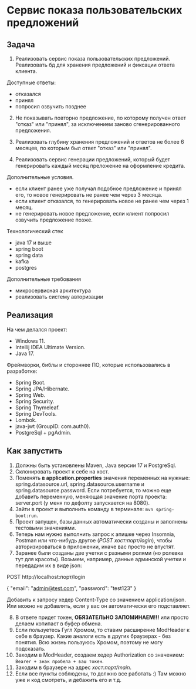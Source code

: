 # Сервис показа пользовательских предложений

## Задача

1. Реализовать сервис показа пользовательских предложений. Реализовать бд для хранения предложений и фиксации ответа клиента.

Доступные ответы:

- отказался
- принял
- попросил озвучить позднее

2. Не показывать повторно предложение, по которому получен ответ "отказ" или "принял", за исключением заново сгенерированного предложения.

3. Реализовать глубину хранения предложений и ответов не более 6 месяцев, по которым был ответ "отказ" или "принял".

4. Реализовать сервис генерации предложений, который будет генерировать каждый месяц преложение на оформление кредита.

Дополнительные условия.

- если клиент ранее уже получал подобное предложение и принял его, то новое генерировать не ранее чем через 3 месяца.
- если клиент отказался, то генерировать новое не ранее чем через 1 месяц.
- не генерировать новое предложение, если клиент попросил озвучить предложение позже.

Технологический стек

- java 17 и выше
- spring boot
- spring data
- kafka
- postgres

Дополнительные требования

- микросервисная архитектура
- реализовать систему авторизации

## Реализация

На чем делался проект:
- Windows 11.
- Intellij IDEA Ultimate Version.
- Java 17.

Фреймворки, библы и стороннее ПО, которые использовались в разработке:
- Spring Boot.
- Spring JPA/Hibernate.
- Spring Web.
- Spring Security.
- Spring Thymeleaf.
- Spring DevTools.
- Lombok.
- java-jwt (GroupID: com.auth0).
- PostgreSql + pgAdmin.

## Как запустить

1. Должны быть установлены Maven, Java версии 17 и PostgreSql. 
2. Склонировать проект к себе на хост.
3. Поменять **в application.properties** значения переменных на нужные: spring.datasource.url, spring.datasource.username и spring.datasource.password. Если потребуется, то можно еще добавить переменную, меняющая значение порта проекта: server.port (у меня по дефолту запускается на 8080).
4. Зайти в проект и выполнить команду в терминале: ``mvn spring-boot:run``.
5. Проект запущен, базы данных автоматически созданы и заполнены тестовыми значениями.
6. Теперь нам нужно выполнить запрос к апишке через Insomnia, Postman или что-нибудь другое (_POST хост:порт/login_), чтобы авторизироваться в приложении, иначе вас просто не впустят.
7. Заранее были созданы две учетки с разными ролями (но ролевка тут для красоты). Возьмем, например, данные админской учетки и передадим их в виде json:

POST http://localhost:порт/login

{
    "email": "admin@test.com",
    "password": "test123"
}

Добавить к запросу хедер Content-Type со значением application/json. Или можно не добавлять, если у вас он автоматически его подставляет.

8. В ответе придет токен, **ОБЯЗАТЕЛЬНО ЗАПОМИНАЕМ!!!** или просто делаем копипаст в буфер обмена.
9. Если пользуетесь Гугл Хромом, то ставим расширение ModHeader к себе в браузер. Какие аналоги есть в других браузерах - без понятия. Всю жизнь пользуюсь Хромом, поэтому не могу подсказать.
10. Заходим в ModHeader, создаем хедер Authorization со значением: ``Bearer + знак пробела + ваш токен``.
11. Заходим в браузере на адрес _хост:порт/main_.
12. Если все пункты соблюдены, то должно все работать :) Там можно уже и код смотреть, и дебажить его и т.д.